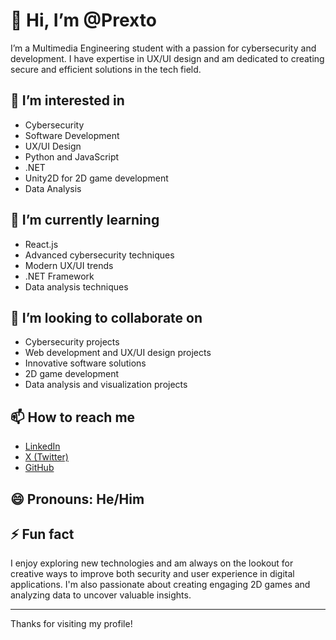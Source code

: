# 👋 Hi, I’m @Prexto

I’m a Multimedia Engineering student with a passion for cybersecurity and development. I have expertise in UX/UI design and am dedicated to creating secure and efficient solutions in the tech field.

## 👀 I’m interested in
- Cybersecurity
- Software Development
- UX/UI Design
- Python and JavaScript
- .NET
- Unity2D for 2D game development
- Data Analysis

## 🌱 I’m currently learning
- React.js
- Advanced cybersecurity techniques
- Modern UX/UI trends
- .NET Framework
- Data analysis techniques

## 💞️ I’m looking to collaborate on
- Cybersecurity projects
- Web development and UX/UI design projects
- Innovative software solutions
- 2D game development
- Data analysis and visualization projects

## 📫 How to reach me
- [LinkedIn](https://www.linkedin.com/in/james-messino-a8a290256/)
- [X (Twitter)](https://x.com/messino_james)
- [GitHub](https://github.com/Prexto)

## 😄 Pronouns: He/Him

## ⚡ Fun fact
I enjoy exploring new technologies and am always on the lookout for creative ways to improve both security and user experience in digital applications. I'm also passionate about creating engaging 2D games and analyzing data to uncover valuable insights.

---

Thanks for visiting my profile!



<!--- - 👋 Hi, I’m @Prexto
- 👀 I’m interested in ...
- 🌱 I’m currently learning ...
- 💞️ I’m looking to collaborate on ...
- 📫 How to reach me ...
- 😄 Pronouns: ...
- ⚡ Fun fact: ...

<!---
Prexto/Prexto is a ✨ special ✨ repository because its `README.md` (this file) appears on your GitHub profile.
You can click the Preview link to take a look at your changes.
--->
